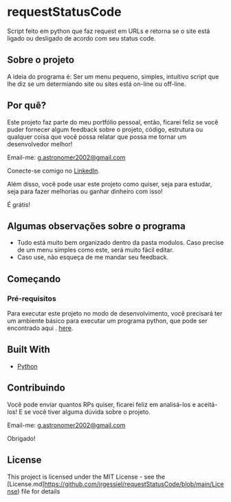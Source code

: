 # requestStatusCode
Script feito em python que faz request em URLs e retorna se o site está ligado ou desligado de acordo com seu status code.

## Sobre o projeto

A ideia do programa é:
Ser um menu pequeno, simples, intuitivo script que lhe diz se um determiando site ou sites está on-line ou off-line.


## Por quê?

Este projeto faz parte do meu portfólio pessoal, então, ficarei feliz se você puder fornecer algum feedback sobre o projeto, código, estrutura ou qualquer coisa que você possa relatar que possa me tornar um desenvolvedor melhor!

Email-me: g.astronomer2002@gmail.com

Conecte-se comigo no [LinkedIn](https://www.linkedin.com/in/jrgessiel).

Além disso, você pode usar este projeto como quiser, seja para estudar, seja para fazer melhorias ou ganhar dinheiro com isso!

É grátis!

## Algumas observações sobre o programa

- Tudo está muito bem organizado dentro da pasta modulos. Caso precise de um menu simples como este, será muito fácil editar.
- Caso use, não esqueça de me mandar seu feedback.

## Começando

### Pré-requisitos

Para executar este projeto no modo de desenvolvimento, você precisará ter um ambiente básico para executar um programa python, que pode ser encontrado aqui . [here](https://python.org/).

## Built With

- [Python](https://python.org/) 

## Contribuindo

Você pode enviar quantos RPs quiser, ficarei feliz em analisá-los e aceitá-los! E se você tiver alguma dúvida sobre o projeto.

Email-me: g.astronomer2002@gmail.com

Obrigado!

## License

This project is licensed under the MIT License - see the [License.md]https://github.com/jrgessiel/requestStatusCode/blob/main/License) file for details
